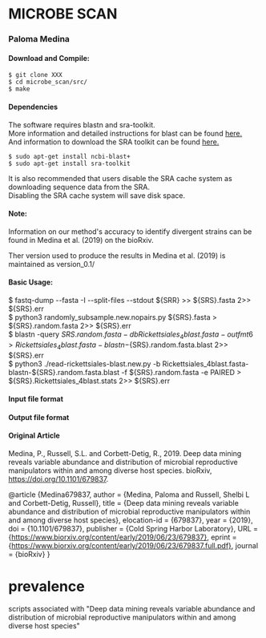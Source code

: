 # MICROBE SCAN 

### Paloma  Medina 

#### Download and Compile: 

    $ git clone XXX
    $ cd microbe_scan/src/
    $ make 
  
#### Dependencies 

The software requires blastn and sra-toolkit.  
More information and detailed instructions for blast can be found [here.](https://blast.ncbi.nlm.nih.gov/Blast.cgi?CMD=Web&PAGE_TYPE=BlastDocs&DOC_TYPE=Download)  
And information to download the SRA toolkit can be found [here.](https://www.ncbi.nlm.nih.gov/sra/docs/toolkitsoft/)

    $ sudo apt-get install ncbi-blast+  
    $ sudo apt-get install sra-toolkit  
  
It is also recommended that users disable the SRA cache system as downloading sequence data from the SRA.   
Disabling the SRA cache system will save disk space.   

#### Note: 

Information on our method's accuracy to identify divergent strains can be found in Medina et al. (2019) on the bioRxiv. 

Ther version used to produce the results in Medina et al. (2019) is maintained as version_0.1/

#### Basic Usage:
  $ fastq-dump --fasta -I --split-files --stdout ${SRR} >> ${SRS}.fasta 2>> ${SRS}.err  
  $ python3 randomly_subsample.new.nopairs.py ${SRS}.fasta > ${SRS}.random.fasta 2>> ${SRS}.err  
  $ blastn -query ${SRS}.random.fasta -db Rickettsiales_4blast.fasta -outfmt 6 > Rickettsiales_4blast.fasta-blastn-${SRS}.random.fasta.blast 2>> ${SRS}.err  
  $ python3 ./read-rickettsiales-blast.new.py -b Rickettsiales_4blast.fasta-blastn-${SRS}.random.fasta.blast -f ${SRS}.random.fasta -e PAIRED > ${SRS}.Rickettsiales_4blast.stats 2>> ${SRS}.err  
  
#### Input file format 


#### Output file format 


#### Original Article 
Medina, P., Russell, S.L. and Corbett-Detig, R., 2019. Deep data mining reveals variable abundance and distribution of microbial reproductive manipulators within and among diverse host species. bioRxiv, https://doi.org/10.1101/679837.

@article {Medina679837,
	author = {Medina, Paloma and Russell, Shelbi L and Corbett-Detig, Russell},
	title = {Deep data mining reveals variable abundance and distribution of microbial reproductive manipulators within and among diverse host species},
	elocation-id = {679837},
	year = {2019},
	doi = {10.1101/679837},
	publisher = {Cold Spring Harbor Laboratory},
	URL = {https://www.biorxiv.org/content/early/2019/06/23/679837},
	eprint = {https://www.biorxiv.org/content/early/2019/06/23/679837.full.pdf},
	journal = {bioRxiv}
}


# prevalence
scripts associated with "Deep data mining reveals variable abundance and distribution of microbial reproductive manipulators within and among diverse host species"

